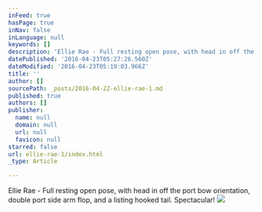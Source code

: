 ```yaml
---
inFeed: true
hasPage: true
inNav: false
inLanguage: null
keywords: []
description: 'Ellie Rae - Full resting open pose, with head in off the port bow orientation, double port side arm flop, and a listing hooked tail. Spectacular! '
datePublished: '2016-04-23T05:27:26.560Z'
dateModified: '2016-04-23T05:19:03.966Z'
title: ''
author: []
sourcePath: _posts/2016-04-22-ellie-rae-1.md
published: true
authors: []
publisher:
  name: null
  domain: null
  url: null
  favicon: null
starred: false
url: ellie-rae-1/index.html
_type: Article

---
```

Ellie Rae - Full resting open pose, with head in off the port bow orientation, double port side arm flop, and a listing hooked tail. Spectacular! ![](https://the-grid-user-content.s3-us-west-2.amazonaws.com/9a7f3129-6888-4c17-b739-b54472e07dcb.jpg)